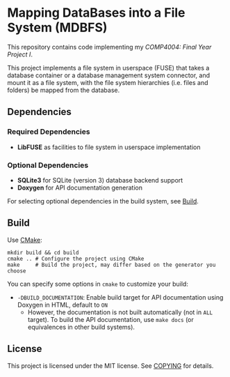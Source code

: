 # Mapping DataBases into a File System (MDBFS)

This repository contains code implementing my _COMP4004: Final Year Project I_.

This project implements a file system in userspace (FUSE) that takes a database container or a database management system connector, and mount it as a file system, with the file system hierarchies (i.e. files and folders) be mapped from the database.

## Dependencies

### Required Dependencies

- **LibFUSE** as facilities to file system in userspace implementation

### Optional Dependencies

- **SQLite3** for SQLite (version 3) database backend support
- **Doxygen** for API documentation generation

For selecting optional dependencies in the build system, see [Build](#Build).

## Build

Use [CMake][cmake]:

```shell
mkdir build && cd build
cmake .. # Configure the project using CMake
make     # Build the project, may differ based on the generator you choose
```

You can specify some options in `cmake` to customize your build:

- `-DBUILD_DOCUMENTATION`: Enable build target for API documentation using Doxygen in HTML, default to `ON`
  - However, the documentation is not built automatically (not in `ALL` target). To build the API documentation, use `make docs` (or equivalences in other build systems).

[cmake]: https://cmake.org

## License

This project is licensed under the MIT license. See [COPYING](COPYING) for details.
